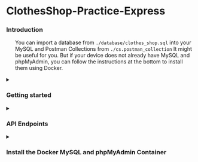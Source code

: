 # ClothesShop-Practice-Express

<h3>Introduction</h3>
<ul>

You can import a database from `./database/clothes_shop.sql` into your MySQL and Postman Collections from `./cs.postman_collection` It might be useful for you. But if your device does not already have MySQL and phpMyAdmin, you can follow the instructions at the bottom to install them using Docker.
</ul>

<details><summary><h3>Getting started</h3></summary>
<p>
<ul>
<li>
 
<strong>Install</strong>
 
```
$ git clone https://github.com/santichoks/ClothesShop-Practice-Express.git
$ cd ClothesShop-Practice-Express
$ npm install
```
</li>
 
<li>
 
<strong>Setting up your local environment</strong>
 
create an `.env` file in the application root directory.
 
```
DB_HOST=localhost
DB_USERNAME=root
DB_PASSWORD=123456
DB_DATABASE=clothes_shop
PORT=8000
```
</li>
 
</ul>
</p>
</details>

<details><summary><h3>API Endpoints</h3></summary>
<p>
<ul>
<li>

<strong>Get Products</strong>

|Endpoint|Method|Optional Params|Example|
|:-:|:-:|-|-|
|`/products`|GET|`gender [Men, Women]`|`http://localhost:8000/products?gender=Women`|
||||`http://localhost:8000/products?gender=Men,Women`|
|||`size [XS, S, M, L, XL]`|`http://localhost:8000/products?size=M`|
||||`http://localhost:8000/products?size=XS,S,M`|
|||`style [Red, Black, Batman, Spiderman]`|`http://localhost:8000/products?style=Red`|
||||`http://localhost:8000/products?style=Red,Spiderman,Batman`|

<strong>Example :</strong> `http://localhost:8000/products?gender=Women&size=XS,S,M`

```
{
    "status": "successfully.",
    "total": 9,
    "results": [
        {
            "product_id": 6,
            "gender": "Women",
            "style": "Plain color / Black",
            "size": "XS",
            "price": 290
        },
        {
            "product_id": 7,
            "gender": "Women",
            "style": "Plain color / Black",
            "size": "S",
            "price": 290
        },
        ...
        ...
        ...
    ]
}
```

</li>

<li>

<strong>Get Orders</strong>

|Endpoint|Method|Optional Params|Example|
|:-:|:-:|-|-|
|`/orders`|GET|`start_date [YYYY-MM-DD]`|`http://localhost:8000/orders?start_date=2022-10-10&end_date=2022-10-14`|
|||`end_date [YYYY-MM-DD]`|`http://localhost:8000/orders?start_date=2022-10-10&end_date=2022-10-14`|
|||`status [placed_order, paid, shipping_out, completed]`|`http://localhost:8000/orders?status=paid`|
||||`http://localhost:8000/orders?status=paid,completed`|

<strong>Example :</strong> `http://localhost:8000/orders?start_date=2022-10-10&end_date=2022-10-14&status=paid,completed`
 
```
{
    "status": "successfully.",
    "results": [
        {
            "order_id": 4,
            "product_id": 4,
            "status": "completed",
            "order_date": "2022-10-05T12:38:13.000Z",
            "paid_date": "2022-10-14T13:08:28.000Z",
            "address": "178/25 Soi Vuthipun Ratchaprarob Road Phayathai Bangkok 10400"
        },
        {
            "order_id": 7,
            "product_id": 7,
            "status": "completed",
            "order_date": "2022-10-11T12:38:13.000Z",
            "paid_date": "2022-10-14T13:08:28.000Z",
            "address": "178/25 Soi Vuthipun Ratchaprarob Road Phayathai Bangkok 10400"
        },
        ...
        ...
        ...
    ]
}
```
</li>

<li>

<strong>Create Order</strong>

|Endpoint|Method|Optional Params|Example|
|:-:|:-:|:-:|-|
|`/orders`|POST|-|`http://localhost:8000/orders`|

<strong>JSON Body format</strong>

```
{
    "product_id": string,
    "address": string"
}
```

<strong>Example :</strong> `http://127.0.0.1:8000/orders`
 
```
{
    "status": "order created successfully."
}
```
</li>
</ul>
</p>
</details>

<details><summary><h3>Install the Docker MySQL and phpMyAdmin Container</h3></summary>
<p>
<ul>
 
<li>

<strong>Pull image</strong>
<p><a href="https://hub.docker.com/_/mysql">MySQL Docker Image</a></p>

```
$ docker pull mysql
```
<p><a href="https://hub.docker.com/_/phpmyadmin">phpMyAdmin Docker Image</a></p>

```
$ docker pull phpmyadmin
```
</li>
 
<li>

<strong>Run the container</strong>

```
$ docker run --name MySQL -p 3306:3306 -e MYSQL_ROOT_PASSWORD=123456 -d mysql
```

```
$ docker run --name phpMyAdmin -d --link MySQL:db -p 8080:80 phpmyadmin
```
</li>
 
<li>

<strong>Create a database</strong>

```
$ docker exec -it MySQL bash
```

```
$ mysql -u root -p
```

```
CREATE DATABASE clothes_shop;
```
</li>
 
<li>
<strong>Import a database table</strong>
 
open `http://localhost:8080` and choose a `clothes_shop` database from our created in the preceding, import `clothes_shop.sql` from `./database`
</li>

</ul>
</p>
</details>
